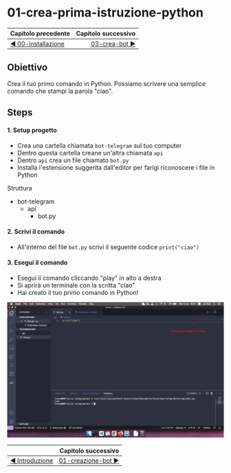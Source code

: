 # 01-crea-prima-istruzione-python

| Capitolo precedente                                                                                                                                          | Capitolo successivo                                                                           |
| :--------------------------------------------------------------------------------------------------------------------------------------------------------------- | ---------------------------------------------------------------------------------------------------: |
| [◀︎ 00-installazione](../00-installazione)  | [03-crea-bot ▶︎](../03-crea-bot) |

## Obiettivo

Crea il tuo primo comando in Python. Possiamo scrivere una semplice comando che stampi la parola "ciao".

## Steps

#### 1. Setup progetto
- Crea una cartella chiamata `bot-telegram` sul tuo computer
- Dentro questa cartella creane un'altra chiamata `api`
- Dentro `api` crea un file chiamato `bot.py`
- Installa l'estensione suggerita dall'editor per farlgi riconoscere i file in Python

Struttura
 - bot-telegram
    - api
       - bot.py

#### 2. Scrivi il comando
- All'interno del file `bot.py` scrivi il seguente codice `print("ciao")`

#### 3. Esegui il comando
- Esegui il comando cliccando "play" in alto a destra
- Si aprirà un terminale con la scritta "ciao"
- Hai creato il tuo primo comando in Python!

<kbd>![0-fatherbot-1](../assets/Lessons/1-py-print.png)</kbd>

|    | Capitolo successivo | 
|:-- | ------------------: |
| [◀︎ Introduzione](https://github.com/voxel-community/2021-telegram-nasa-bot/) | [01-creazione-bot ▶︎]() |